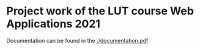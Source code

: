 # Project work of the LUT course Web Applications 2021

Documentation can be found in the [./documentation.pdf](https://github.com/jani-heinikoski/buffer-overflow/blob/main/documentation.pdf)
